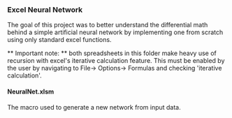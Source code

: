 ### Excel Neural Network
The goal of this project was to better understand the differential math behind a simple artificial neural network by implementing one from scratch using only standard excel functions.

** Important note: ** both spreadsheets in this folder make heavy use of recursion with excel's iterative calculation feature. This must be enabled by the user by navigating to File-> Options-> Formulas and checking 'iterative calculation'.

#### NeuralNet.xlsm
The macro used to generate a new network from input data. 
